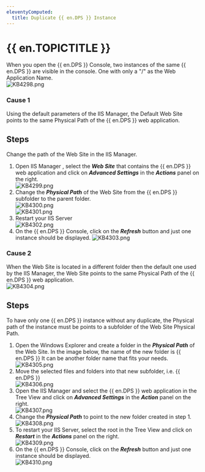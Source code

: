 ```yaml
---
eleventyComputed:
  title: Duplicate {{ en.DPS }} Instance
---
```

# {{ en.TOPICTITLE }}
When you open the {{ en.DPS }} Console, two instances of the same {{ en.DPS }} are visible in the console. One with only a &quot;/&quot; as the Web Application Name.  
![KB4298.png](/img/en/kb/KB4298.png)
### Cause 1
Using the default parameters of the IIS Manager, the Default Web Site points to the same Physical Path of the {{ en.DPS }} web application.
## Steps
Change the path of the Web Site in the IIS Manager.
1. Open IIS Manager , select the ***Web Site*** that contains the {{ en.DPS }} web application and click on ***Advanced Settings*** in the ***Actions*** panel on the right.  
![KB4299.png](/img/en/kb/KB4299.png)
1. Change the ***Physical Path*** of the Web Site from the {{ en.DPS }} subfolder to the parent folder.  
![KB4300.png](/img/en/kb/KB4300.png)  
![KB4301.png](/img/en/kb/KB4301.png)
1. Restart your IIS Server  
![KB4302.png](/img/en/kb/KB4302.png)
1. On the {{ en.DPS }} Console, click on the ***Refresh*** button and just one instance should be displayed.
![KB4303.png](/img/en/kb/KB4303.png)
### Cause 2
When the Web Site is located in a different folder then the default one used by the IIS Manager, the Web Site points to the same Physical Path of the {{ en.DPS }} web application.  
![KB4304.png](/img/en/kb/KB4304.png)
## Steps
To have only one {{ en.DPS }} instance without any duplicate, the Physical path of the instance must be points to a subfolder of the Web Site Physical Path.
1. Open the Windows Explorer and create a folder in the ***Physical Path*** of the Web Site. In the image below, the name of the new folder is {{ en.DPS }} It can be another folder name that fits your needs.
![KB4305.png](/img/en/kb/KB4305.png)
1. Move the selected files and folders into that new subfolder, i.e. {{ en.DPS }}  
![KB4306.png](/img/en/kb/KB4306.png)
1. Open the IIS Manager and select the {{ en.DPS }} web application in the Tree View and click on ***Advanced Settings*** in the ***Action*** panel on the right.  
![KB4307.png](/img/en/kb/KB4307.png)
1. Change the ***Physical Path*** to point to the new folder created in step 1.  
![KB4308.png](/img/en/kb/KB4308.png)
1. To restart your IIS Server, select the root in the Tree &#32; View and click on ***Restart*** in the ***Actions*** panel on the right.  
![KB4309.png](/img/en/kb/KB4309.png)
1. On the {{ en.DPS }} Console, click on the ***Refresh*** button and just one instance should be displayed.  
![KB4310.png](/img/en/kb/KB4310.png)
